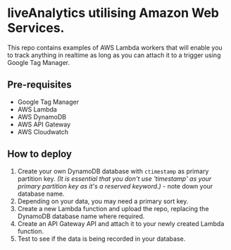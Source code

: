 # liveAnalytics utilising Amazon Web Services.

This repo contains examples of AWS Lambda workers that will enable you to track anything in realtime as long as you can attach it to a trigger using Google Tag Manager.

## Pre-requisites

 - Google Tag Manager
 - AWS Lambda
 - AWS DynamoDB
 - AWS API Gateway
 - AWS Cloudwatch

## How to deploy

 1. Create your own DynamoDB database with `ctimestamp` as primary partition key. *(It is essential that you don't use 'timestamp' as your primary partition key as it's a reserved keyword.)* - note down your database name.
 2. Depending on your data, you may need a primary sort key.
 3. Create a new Lambda function and upload the repo, replacing the DynamoDB database name where required.
 4. Create an API Gateway API and attach it to your newly created Lambda function.
 5. Test to see if the data is being recorded in your database.

